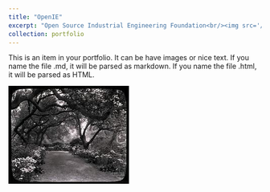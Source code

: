```yaml
---
title: "OpenIE"
excerpt: "Open Source Industrial Engineering Foundation<br/><img src='/images/500x300.png'>"
collection: portfolio
---
```


This is an item in your portfolio. It can be have images or nice text. If you name the file .md, it will be parsed as markdown. If you name the file .html, it will be parsed as HTML. 

![](/images/3953273590_704e3899d5_m.jpg)